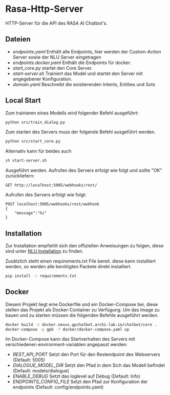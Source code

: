 # Rasa-Http-Server
HTTP-Server für die API des RASA AI Chatbot's.

## Dateien
* *endpoints.yaml* Enthält alle Endpoints, hier werden der Custom-Action Server sowie der NLU Server eingetragen
* *endpoints.docker.yaml* Enthält die Endpoints für docker.
* *start_core.py* startet den Core Server.
* *start-server.sh* Trainiert das Model und startet den Server mit angegebener Konfiguration.
* *domain.yaml* Beschreibt die existierenden Intents, Entities und Sots

## Local Start
Zum trainieren eines Modells wird folgender Befehl ausgeführt:
```bash
python src/train_dialog.py
```
Zum starten des Servers muss der folgende Befehl ausgeführt werden.
```bash
python src/start_core.py
```
Alternativ kann für beides auch
```bash
sh start-server.sh
```
Ausgeführt werden.
Aufrufen des Servers erfolgt wie folgt und sollte "OK" zurückliefern:
```
GET http://localhost:5005/webhooks/rest/
```
Aufrufen des Servers erfolgt wie folgt:
```
POST localhost:5005/webhooks/rest/webhook
{
	"message":"hi"
}
```
## Installation

Zur Installation empfiehlt sich den offiziellen Anweisungen zu folgen, diese sind unter [NLU Installation](http://www.rasa.com/docs/nlu/installation/) zu finden.

Zusätzlich steht einen requirements.txt File bereit. diese kann installiert werden, so werden alle benötigten Packete direkt installiert.

```bash
pip install -r requirements.txt
```

## Docker
Diesem Projekt liegt eine Dockerfile und ein Docker-Compose bei, diese stellen das Projekt als Docker-Container zu Verfügung.
Um das Image zu bauen und zu starten müssen die folgenden Befehle ausgeführt werden.

```bash
docker build -t docker.nexus.gpchatbot.archi-lab.io/chatbot/core .
docker-compose -p gpb -f docker/docker-compose.yaml up
```

Im Docker-Compose kann das Startverhalten des Servers mit verschiedenen environment-variablen angepasst werden:
* *REST_API_PORT* Setzt den Port für den Restendpoint des Webservers (Default: 5005)
* *DIALOGUE_MODEL_DIR* Setzt den Pfad in dem Sich das Modell befindet (Default: models/dialogue)
* *ENABLE_DEBUG* Setzt das loglevel auf Debug (Default: Info)
* *ENDPOINTS_CONFIG_FILE* Setzt den Pfad zur Konfiguration der endpoints (Default: config/endpoints.yaml)